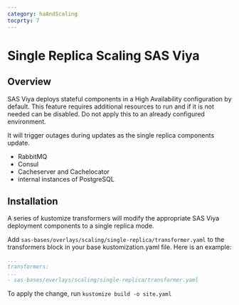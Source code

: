 ```yaml
---
category: haAndScaling
tocprty: 7
---
```


# Single Replica Scaling SAS Viya


## Overview

SAS Viya deploys stateful components in a High Availability configuration by
default. This feature requires additional resources to run and if it is not 
needed can be disabled. Do not apply this to an already configured environment.

It will trigger outages during updates as the single replica components update. 

- RabbitMQ
- Consul
- Cacheserver and Cachelocator
- internal instances of PostgreSQL


## Installation


A series of kustomize transformers will modify the appropriate SAS Viya deployment 
components to a single replica mode.

Add `sas-bases/overlays/scaling/single-replica/transformer.yaml` to the
transformers block in your base kustomization.yaml file. Here is an example:

```yaml
...
transformers:
...
- sas-bases/overlays/scaling/single-replica/transformer.yaml
```

To apply the change, run `kustomize build -o site.yaml`

